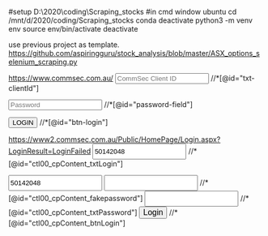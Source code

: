 

#setup
D:\2020\coding\Scraping_stocks
#in cmd window ubuntu
cd /mnt/d/2020/coding/Scraping_stocks
conda deactivate
python3 -m venv env
source env/bin/activate
deactivate


use previous project as template.
https://github.com/aspiringguru/stock_analysis/blob/master/ASX_options_selenium_scraping.py



https://www.commsec.com.au/
<input tabindex="1" type="text" id="txt-clientId" autocomplete="off" placeholder="CommSec Client ID">
//*[@id="txt-clientId"]

<input tabindex="1" type="hidden" name="ctl00$cpContent$txtLogin" id="txt-clientId-hidden" autocomplete="off" value="50142048">
<input tabindex="2" name="ctl00$cpContent$txtPassword" type="password" id="password-field" placeholder="Password">
//*[@id="password-field"]

<button tabindex="3" id="btn-login" class="btn btn-primary btn-login btn-carrot">LOGIN</button>
//*[@id="btn-login"]



https://www2.commsec.com.au/Public/HomePage/Login.aspx?LoginResult=LoginFailed
<input name="ctl00$cpContent$txtLogin" type="text" value="50142048" id="ctl00_cpContent_txtLogin" class="LoginID" autocomplete="off" style="line-height: 25px">
//*[@id="ctl00_cpContent_txtLogin"]

<input name="ctl00$cpContent$txtLogin" type="text" value="50142048" id="ctl00_cpContent_txtLogin" class="LoginID" autocomplete="off" style="line-height: 25px">

<input name="ctl00$cpContent$fakepassword" type="text" id="ctl00_cpContent_fakepassword" class="text LoginPassword watermark" autocomplete="off" style="line-height: 25px">
//*[@id="ctl00_cpContent_fakepassword"]

<input name="ctl00$cpContent$txtPassword" type="password" id="ctl00_cpContent_txtPassword" class="text LoginPassword passwordHidden" autocomplete="off" style="line-height: 25px">
//*[@id="ctl00_cpContent_txtPassword"]


<input type="submit" name="ctl00$cpContent$btnLogin" value="Login" id="ctl00_cpContent_btnLogin" class="LargeButton" style="font-size:16px;">
//*[@id="ctl00_cpContent_btnLogin"]
